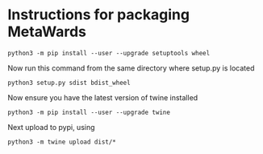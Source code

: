 # Instructions for packaging MetaWards

```
python3 -m pip install --user --upgrade setuptools wheel
```

Now run this command from the same directory where setup.py is located

```
python3 setup.py sdist bdist_wheel
```

Now ensure you have the latest version of twine installed

```
python3 -m pip install --user --upgrade twine
```

Next upload to pypi, using

```
python3 -m twine upload dist/*
```
